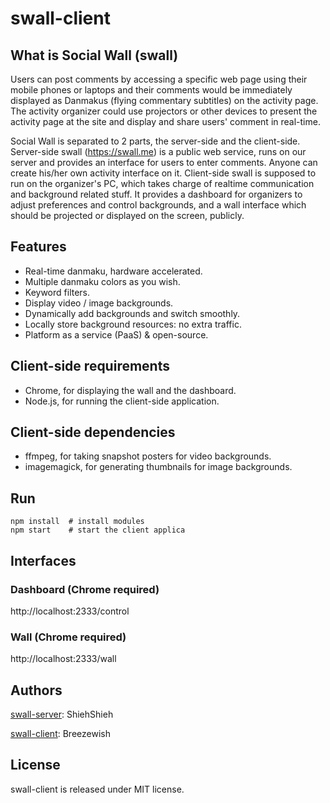 swall-client
============

## What is Social Wall (swall)

Users can post comments by accessing a specific web page using their mobile phones or laptops and their comments would be immediately displayed as Danmakus (flying commentary subtitles) on the activity page. The activity organizer could use projectors or other devices to present the activity page at the site and display and share users' comment in real-time.

Social Wall is separated to 2 parts, the server-side and the client-side. Server-side swall (https://swall.me) is a public web service, runs on our server and provides an interface for users to enter comments. Anyone can create his/her own activity interface on it. Client-side swall is supposed to run on the organizer's PC, which takes charge of realtime communication and background related stuff. It provides a dashboard for organizers to adjust preferences and control backgrounds, and a wall interface which should be projected or displayed on the screen, publicly.

## Features

- Real-time danmaku, hardware accelerated.
- Multiple danmaku colors as you wish.
- Keyword filters.
- Display video / image backgrounds.
- Dynamically add backgrounds and switch smoothly.
- Locally store background resources: no extra traffic.
- Platform as a service (PaaS) & open-source.

## Client-side requirements

- Chrome, for displaying the wall and the dashboard.
- Node.js, for running the client-side application.

## Client-side dependencies

- ffmpeg, for taking snapshot posters for video backgrounds.
- imagemagick, for generating thumbnails for image backgrounds.

## Run

```
npm install  # install modules
npm start    # start the client applica
```

## Interfaces

### Dashboard (Chrome required)

http://localhost:2333/control

### Wall (Chrome required)

http://localhost:2333/wall

## Authors

[swall-server](https://github.com/breeswish/swall-server): ShiehShieh

[swall-client](https://github.com/breeswish/swall-client): Breezewish

## License

swall-client is released under MIT license.
